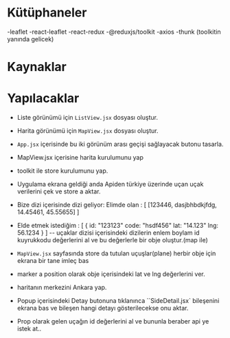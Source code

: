 # Kütüphaneler

-leaflet
-react-leaflet
-react-redux
-@reduxjs/toolkit
-axios
-thunk (toolkitin yanında gelicek)

# Kaynaklar

# Yapılacaklar

- Liste görünümü için `ListView.jsx` dosyası oluştur.
- Harita görünümü için `MapView.jsx` dosyası oluştur.
- `App.jsx` içerisinde bu iki görünüm arası geçişi sağlayacak butonu tasarla.
- MapView.jsx içerisine harita kurulumunu yap
- toolkit ile store kurulumunu yap.
- Uygulama ekrana geldiği anda Apiden türkiye üzerinde uçan uçak verilerini çek ve store a aktar.
- Bize dizi içerisinde dizi geliyor: Elimde olan : [
  [123446, dasjbhbdkjfdg, 14.45461, 45.55655]
  ]

- Elde etmek istediğim : [
  {
  id: "123123"
  code: "hsdf456"
  lat: "14.123"
  lng: 56.1234
  }
  ]
  -- uçaklar dizisi içerisindeki dizilerin enlem boylam id kuyrukkodu değerlerini al ve bu değerlerle bir obje oluştur.(map ile)
- `MapView.jsx` sayfasında store da tutulan uçuşlar(plane) herbir obje için ekrana bir tane imleç bas
- marker a position olarak obje içerisindeki lat ve lng değerlerini ver.
- haritanın merkezini Ankara yap.
- Popup içerisindeki Detay butonuna tıklanınca ``SideDetail.jsx` bileşenini ekrana bas ve bileşen hangi detayı gösterilecekse onu aktar.
- Prop olarak gelen uçağın id değerlerini al ve bununla beraber api ye istek at..
